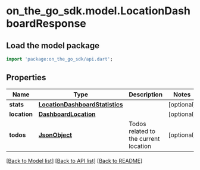 # on_the_go_sdk.model.LocationDashboardResponse

## Load the model package
```dart
import 'package:on_the_go_sdk/api.dart';
```

## Properties
Name | Type | Description | Notes
------------ | ------------- | ------------- | -------------
**stats** | [**LocationDashboardStatistics**](LocationDashboardStatistics.md) |  | [optional] 
**location** | [**DashboardLocation**](DashboardLocation.md) |  | [optional] 
**todos** | [**JsonObject**](.md) | Todos related to the current location | [optional] 

[[Back to Model list]](../README.md#documentation-for-models) [[Back to API list]](../README.md#documentation-for-api-endpoints) [[Back to README]](../README.md)



